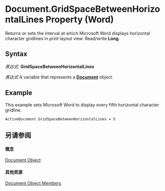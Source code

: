 
# Document.GridSpaceBetweenHorizontalLines Property (Word)

Returns or sets the interval at which Microsoft Word displays horizontal character gridlines in print layout view. Read/write  **Long**.


## Syntax

 _表达式_. **GridSpaceBetweenHorizontalLines**

 _表达式_ A variable that represents a **[Document](8d83487a-2345-a036-a916-971c9db5b7fb.md)** object.


## Example

This example sets Microsoft Word to display every fifth horizontal character gridline.


```
ActiveDocument.GridSpaceBetweenHorizontalLines = 5
```


## 另请参阅


#### 概念


[Document Object](8d83487a-2345-a036-a916-971c9db5b7fb.md)
#### 其他资源


[Document Object Members](http://msdn.microsoft.com/library/fc9ab457-0888-f917-3d52-387168ac23b9%28Office.15%29.aspx)
